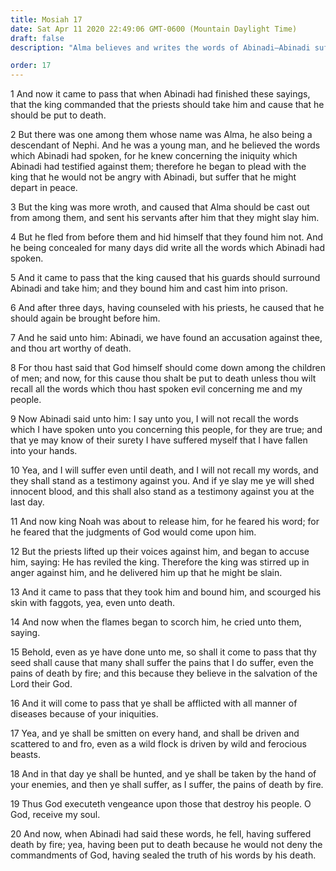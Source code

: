 ```yaml
---
title: Mosiah 17
date: Sat Apr 11 2020 22:49:06 GMT-0600 (Mountain Daylight Time)
draft: false
description: "Alma believes and writes the words of Abinadi—Abinadi suffers death by fire—He prophesies disease and death by fire upon his murderers. About 148 B.C."

order: 17
---
```

    
1 And now it came to pass that when Abinadi had finished these sayings, that the king commanded that the priests should take him and cause that he should be put to death.

2 But there was one among them whose name was Alma, he also being a descendant of Nephi. And he was a young man, and he believed the words which Abinadi had spoken, for he knew concerning the iniquity which Abinadi had testified against them; therefore he began to plead with the king that he would not be angry with Abinadi, but suffer that he might depart in peace.

3 But the king was more wroth, and caused that Alma should be cast out from among them, and sent his servants after him that they might slay him.

4 But he fled from before them and hid himself that they found him not. And he being concealed for many days did write all the words which Abinadi had spoken.

5 And it came to pass that the king caused that his guards should surround Abinadi and take him; and they bound him and cast him into prison.

6 And after three days, having counseled with his priests, he caused that he should again be brought before him.

7 And he said unto him: Abinadi, we have found an accusation against thee, and thou art worthy of death.

8 For thou hast said that God himself should come down among the children of men; and now, for this cause thou shalt be put to death unless thou wilt recall all the words which thou hast spoken evil concerning me and my people.

9 Now Abinadi said unto him: I say unto you, I will not recall the words which I have spoken unto you concerning this people, for they are true; and that ye may know of their surety I have suffered myself that I have fallen into your hands.

10 Yea, and I will suffer even until death, and I will not recall my words, and they shall stand as a testimony against you. And if ye slay me ye will shed innocent blood, and this shall also stand as a testimony against you at the last day.

11 And now king Noah was about to release him, for he feared his word; for he feared that the judgments of God would come upon him.

12 But the priests lifted up their voices against him, and began to accuse him, saying: He has reviled the king. Therefore the king was stirred up in anger against him, and he delivered him up that he might be slain.

13 And it came to pass that they took him and bound him, and scourged his skin with faggots, yea, even unto death.

14 And now when the flames began to scorch him, he cried unto them, saying.

15 Behold, even as ye have done unto me, so shall it come to pass that thy seed shall cause that many shall suffer the pains that I do suffer, even the pains of death by fire; and this because they believe in the salvation of the Lord their God.

16 And it will come to pass that ye shall be afflicted with all manner of diseases because of your iniquities.

17 Yea, and ye shall be smitten on every hand, and shall be driven and scattered to and fro, even as a wild flock is driven by wild and ferocious beasts.

18 And in that day ye shall be hunted, and ye shall be taken by the hand of your enemies, and then ye shall suffer, as I suffer, the pains of death by fire.

19 Thus God executeth vengeance upon those that destroy his people. O God, receive my soul.

20 And now, when Abinadi had said these words, he fell, having suffered death by fire; yea, having been put to death because he would not deny the commandments of God, having sealed the truth of his words by his death.
